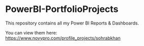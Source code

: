 # PowerBI-PortfolioProjects
This repository contains all my Power BI Reports &amp; Dashboards.

You can view them here: https://www.novypro.com/profile_projects/sohrabkhan

